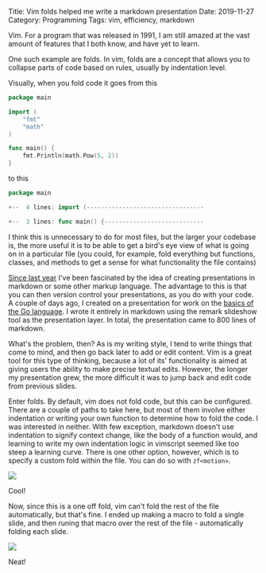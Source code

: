 Title: Vim folds helped me write a markdown presentation
Date: 2019-11-27
Category: Programming
Tags: vim, efficiency, markdown

Vim. For a program that was released in 1991, I am still amazed at the vast
amount of features that I both know, and have yet to learn.

One such example are folds. In vim, folds are a concept that allows you to
collapse parts of code based on rules, usually by indentation level.

Visually, when you fold code it goes from this

```go
package main

import (
    "fmt"
    "math"
)

func main() {
    fmt.Println(math.Pow(5, 2))
}
```

to this

```go
package main

+--  4 lines: import (---------------------------------

+--  3 lines: func main() {----------------------------
```

I think this is unnecessary to do for most files, but the larger your codebase
is, the more useful it is to be able to get a bird's eye view of what is going
on in a particular file (you could, for example, fold everything but functions,
classes, and methods to get a sense for what functionality the file contains)

[Since last year]({filename}/markdown-presentations.md) I've been fascinated by
the idea of creating presentations in markdown or some other markup language.
The advantage to this is that you can then version control your presentations,
as you do with your code. A couple of days ago, I created on a presentation for
work on the [basics of the Go language]({filename}/gotta-go-fast.md). I wrote
it entirely in markdown using the remark slideshow tool as the presentation
layer. In total, the presentation came to 800 lines of markdown.

What's the problem, then? As is my writing style, I tend to write things that
come to mind, and then go back later to add or edit content. Vim is a great
tool for this type of thinking, because a lot of its' functionality is aimed at
giving users the ability to make precise textual edits. However, the longer my
presentation grew, the more difficult it was to jump back and edit code from
previous slides.

Enter folds. By default, vim does not fold code, but this can be configured.
There are a couple of paths to take here, but most of them involve either
indentation or writing your own function to determine how to fold the code. I
was interested in neither. With few exception, markdown doesn't use indentation
to signify context change, like the body of a function would, and learning
to write my own indentation logic in vimscript seemed like too steep a learning
curve. There is one other option, however, which is to specify a custom fold
within the file. You can do so with `zf<motion>`.

![]({static}/images/custom-fold.gif)

Cool!

Now, since this is a one off fold, vim can't fold the rest of the file
automatically, but that's fine. I ended up making a macro to fold a single
slide, and then runing that macro over the rest of the file - automatically
folding each slide.

![]({static}/images/fold-macro.png)

Neat!
